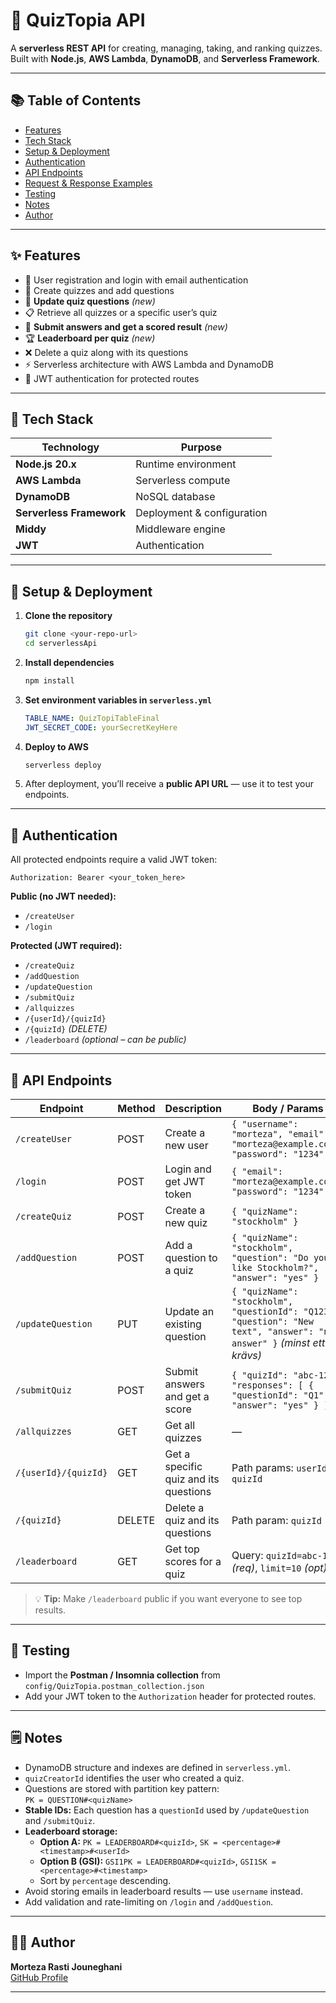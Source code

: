 # 🧠 QuizTopia API

A **serverless REST API** for creating, managing, taking, and ranking quizzes.  
Built with **Node.js**, **AWS Lambda**, **DynamoDB**, and **Serverless Framework**.

---

## 📚 Table of Contents

- [Features](#features)
- [Tech Stack](#tech-stack)
- [Setup & Deployment](#setup--deployment)
- [Authentication](#authentication)
- [API Endpoints](#api-endpoints)
- [Request & Response Examples](#request--response-examples)
- [Testing](#testing)
- [Notes](#notes)
- [Author](#author)

---

## ✨ Features

- 👤 User registration and login with email authentication  
- 🧩 Create quizzes and add questions  
- 🔁 **Update quiz questions** *(new)*  
- 📋 Retrieve all quizzes or a specific user’s quiz  
- 🧮 **Submit answers and get a scored result** *(new)*  
- 🏆 **Leaderboard per quiz** *(new)*  
- ❌ Delete a quiz along with its questions  
- ⚡ Serverless architecture with AWS Lambda and DynamoDB  
- 🔐 JWT authentication for protected routes  

---

## 🧰 Tech Stack

| Technology | Purpose |
|-------------|----------|
| **Node.js 20.x** | Runtime environment |
| **AWS Lambda** | Serverless compute |
| **DynamoDB** | NoSQL database |
| **Serverless Framework** | Deployment & configuration |
| **Middy** | Middleware engine |
| **JWT** | Authentication |

---

## 🚀 Setup & Deployment

1. **Clone the repository**
   ```bash
   git clone <your-repo-url>
   cd serverlessApi
   ```

2. **Install dependencies**
   ```bash
   npm install
   ```

3. **Set environment variables in `serverless.yml`**
   ```yaml
   TABLE_NAME: QuizTopiTableFinal
   JWT_SECRET_CODE: yourSecretKeyHere
   ```

4. **Deploy to AWS**
   ```bash
   serverless deploy
   ```

5. After deployment, you’ll receive a **public API URL** — use it to test your endpoints.

---

## 🔐 Authentication

All protected endpoints require a valid JWT token:

```
Authorization: Bearer <your_token_here>
```

**Public (no JWT needed):**
- `/createUser`
- `/login`

**Protected (JWT required):**
- `/createQuiz`
- `/addQuestion`
- `/updateQuestion`
- `/submitQuiz`
- `/allquizzes`
- `/{userId}/{quizId}`
- `/{quizId}` *(DELETE)*
- `/leaderboard` *(optional – can be public)*

---

## 📡 API Endpoints

| Endpoint | Method | Description | Body / Params |
|-----------|--------|--------------|----------------|
| `/createUser` | POST | Create a new user | `{ "username": "morteza", "email": "morteza@example.com", "password": "1234" }` |
| `/login` | POST | Login and get JWT token | `{ "email": "morteza@example.com", "password": "1234" }` |
| `/createQuiz` | POST | Create a new quiz | `{ "quizName": "stockholm" }` |
| `/addQuestion` | POST | Add a question to a quiz | `{ "quizName": "stockholm", "question": "Do you like Stockholm?", "answer": "yes" }` |
| `/updateQuestion` | PUT | Update an existing question | `{ "quizName": "stockholm", "questionId": "Q123", "question": "New text", "answer": "new answer" }` *(minst ett fält krävs)* |
| `/submitQuiz` | POST | Submit answers and get a score | `{ "quizId": "abc-123", "responses": [ { "questionId": "Q1", "answer": "yes" } ] }` |
| `/allquizzes` | GET | Get all quizzes | — |
| `/{userId}/{quizId}` | GET | Get a specific quiz and its questions | Path params: `userId`, `quizId` |
| `/{quizId}` | DELETE | Delete a quiz and its questions | Path param: `quizId` |
| `/leaderboard` | GET | Get top scores for a quiz | Query: `quizId=abc-123` *(req)*, `limit=10` *(opt)* |

> 💡 **Tip:** Make `/leaderboard` public if you want everyone to see top results.

---

## 🧪 Testing

- Import the **Postman / Insomnia collection** from  
  `config/QuizTopia.postman_collection.json`
- Add your JWT token to the `Authorization` header for protected routes.

---

## 🗒️ Notes

- DynamoDB structure and indexes are defined in `serverless.yml`.
- `quizCreatorId` identifies the user who created a quiz.
- Questions are stored with partition key pattern:  
  `PK = QUESTION#<quizName>`
- **Stable IDs:** Each question has a `questionId` used by `/updateQuestion` and `/submitQuiz`.
- **Leaderboard storage:**  
  - **Option A:** `PK = LEADERBOARD#<quizId>`, `SK = <percentage>#<timestamp>#<userId>`  
  - **Option B (GSI):** `GSI1PK = LEADERBOARD#<quizId>`, `GSI1SK = <percentage>#<timestamp>`
  - Sort by `percentage` descending.
- Avoid storing emails in leaderboard results — use `username` instead.
- Add validation and rate-limiting on `/login` and `/addQuestion`.

---

## 👨‍💻 Author

**Morteza Rasti Jouneghani**  
[GitHub Profile](https://github.com/MorinoCode)

---


